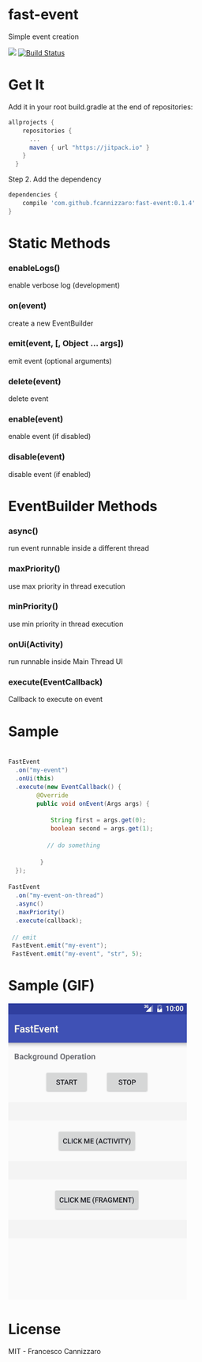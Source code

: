 # fast-event
Simple event creation

[![](https://jitpack.io/v/fcannizzaro/fast-event.svg)](https://jitpack.io/#fcannizzaro/fast-event)
[![Build Status](https://travis-ci.org/fcannizzaro/fast-event.svg?branch=master)](https://travis-ci.org/fcannizzaro/fast-event)

# Get It 

Add it in your root build.gradle at the end of repositories:

```gradle
allprojects {
    repositories {
      ...
      maven { url "https://jitpack.io" }
    }
  }
```

Step 2. Add the dependency


```gradle
dependencies {
    compile 'com.github.fcannizzaro:fast-event:0.1.4'
}
```

# Static Methods

### enableLogs()
enable verbose log (development)

### on(event)
create a new EventBuilder

### emit(event, [, Object ... args])
emit event (optional arguments)

### delete(event)
delete event

### enable(event)
enable event (if disabled)

### disable(event)
disable event (if enabled)

# EventBuilder Methods

### async()
run event runnable inside a different thread

### maxPriority()
use max priority in thread execution

### minPriority()
use min priority in thread execution

### onUi(Activity)
run runnable inside Main Thread UI

### execute(EventCallback)
Callback to execute on event

# Sample
```java

FastEvent
  .on("my-event")
  .onUi(this)
  .execute(new EventCallback() {
        @Override
        public void onEvent(Args args) {

        	String first = args.get(0);
        	boolean second = args.get(1);

           // do something

         }
  });

FastEvent
  .on("my-event-on-thread")
  .async()
  .maxPriority()
  .execute(callback);
  
 // emit
 FastEvent.emit("my-event");
 FastEvent.emit("my-event", "str", 5);

```

# Sample (GIF)

![](https://github.com/fcannizzaro/fast-event/blob/master/sample.gif)

# License
MIT - Francesco Cannizzaro 
